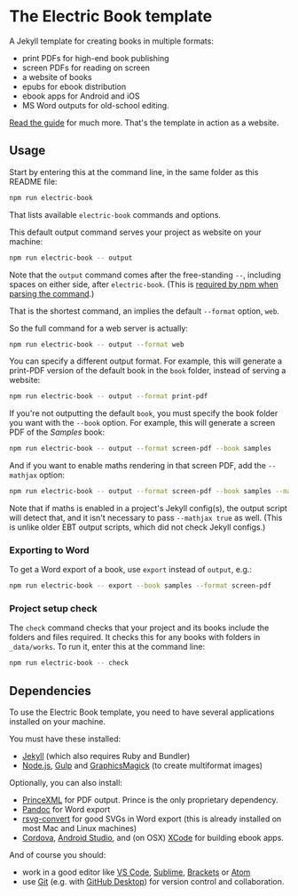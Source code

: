 # The Electric Book template

A Jekyll template for creating books in multiple formats:

- print PDFs for high-end book publishing
- screen PDFs for reading on screen
- a website of books
- epubs for ebook distribution
- ebook apps for Android and iOS
- MS Word outputs for old-school editing.

[Read the guide](https://electricbookworks.github.io/electric-book/) for much more. That's the template in action as a website.

## Usage

Start by entering this at the command line, in the same folder as this README file:

```sh
npm run electric-book
```

That lists available `electric-book` commands and options.

This default output command serves your project as website on your machine:

```sh
npm run electric-book -- output
```

Note that the `output` command comes after the free-standing `--`, including spaces on either side, after `electric-book`. (This is [required by npm when parsing the command](https://medium.com/fhinkel/the-curious-case-of-double-dashes-b5e7711698f).)

That is the shortest command, an implies the default `--format` option, `web`.

So the full command for a web server is actually:

```sh
npm run electric-book -- output --format web
```

You can specify a different output format. For example, this will generate a print-PDF version of the default book in the `book` folder, instead of serving a website:

```sh
npm run electric-book -- output --format print-pdf
```

If you're not outputting the default `book`, you must specify the book folder you want with the `--book` option. For example, this will generate a screen PDF of the _Samples_ book:

```sh
npm run electric-book -- output --format screen-pdf --book samples
```

And if you want to enable maths rendering in that screen PDF, add the `--mathjax` option:

```sh
npm run electric-book -- output --format screen-pdf --book samples --mathjax true
```

Note that if maths is enabled in a project's Jekyll config(s), the output script will detect that, and it isn't necessary to pass `--mathjax true` as well. (This is unlike older EBT output scripts, which did not check Jekyll configs.)

### Exporting to Word

To get a Word export of a book, use `export` instead of `output`, e.g.:

```sh
npm run electric-book -- export --book samples --format screen-pdf
```


### Project setup check

The `check` command checks that your project and its books include the folders and files required. It checks this for any books with folders in `_data/works`. To run it, enter this at the command line:

```sh
npm run electric-book -- check
```


## Dependencies

To use the Electric Book template, you need to have several applications installed on your machine.

You must have these installed:

- [Jekyll](https://jekyllrb.com/) (which also requires Ruby and Bundler)
- [Node.js](https://nodejs.org), [Gulp](https://gulpjs.com/) and [GraphicsMagick](http://www.graphicsmagick.org/) (to create multiformat images)

Optionally, you can also install:

- [PrinceXML](https://www.princexml.com/) for PDF output. Prince is the only proprietary dependency.
- [Pandoc](https://pandoc.org/) for Word export
- [rsvg-convert](https://community.chocolatey.org/packages/rsvg-convert
) for good SVGs in Word export (this is already installed on most Mac and Linux machines)
- [Cordova](https://cordova.apache.org), [Android Studio](https://developer.android.com/studio), and (on OSX) [XCode](https://developer.apple.com/xcode/) for building ebook apps.

And of course you should:

- work in a good editor like [VS Code](https://code.visualstudio.com/), [Sublime](https://www.sublimetext.com/), [Brackets](https://brackets.io/) or [Atom](https://atom.io/)
- use [Git](https://git-scm.com/) (e.g. with [GitHub Desktop](https://desktop.github.com/)) for version control and collaboration.
